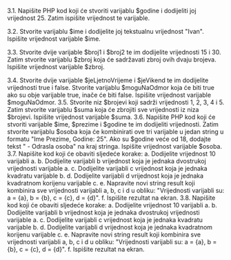 3.1.	Napišite PHP kod koji će stvoriti varijablu $godine i dodijeliti joj vrijednost 25. Zatim ispišite vrijednost te varijable.

3.2.	Stvorite varijablu $ime i dodijelite joj tekstualnu vrijednost "Ivan". Ispišite vrijednost varijable $ime.

3.3.	Stvorite dvije varijable $broj1 i $broj2 te im dodijelite vrijednosti 15 i 30. Zatim stvorite varijablu $zbroj koja će sadržavati zbroj ovih dvaju brojeva. Ispišite vrijednost varijable $zbroj.

3.4.	Stvorite dvije varijable $jeLjetnoVrijeme i $jeVikend te im dodijelite vrijednosti true i false. Stvorite varijablu $moguNaOdmor koja će biti true ako su obje varijable true, inače će biti false. Ispišite vrijednost varijable $moguNaOdmor.
3.5.	Stvorite niz $brojevi koji sadrži vrijednosti 1, 2, 3, 4 i 5. Zatim stvorite varijablu $suma koja će zbrojiti sve vrijednosti iz niza $brojevi. Ispišite vrijednost varijable $suma.
3.6.	Napišite PHP kod koji će stvoriti varijable $ime, $prezime i $godine te im dodijeliti vrijednosti. Zatim stvorite varijablu $osoba koja će kombinirati ove tri varijable u jedan string u formatu "Ime Prezime, Godine: 25". Ako su $godine veće od 18, dodajte tekst " - Odrasla osoba" na kraj stringa. Ispišite vrijednost varijable $osoba.
3.7.	Napišite kod koji će obaviti sljedeće korake:
  a.	Dodijelite vrijednost 10 varijabli a.
  b.	Dodijelite varijabli b vrijednost koja je jednaka dvostrukoj vrijednosti varijable a.
  c.	Dodijelite varijabli c vrijednost koja je jednaka kvadratu varijable b.
  d.	Dodijelite varijabli d vrijednost koja je jednaka kvadratnom korijenu varijable c.
  e.	Napravite novi string result koji kombinira sve vrijednosti varijabli a, b, c i d u obliku: "Vrijednosti varijabli su: a = {a}, b = {b}, c = {c}, d = {d}".
  f.	Ispišite rezultat na ekran. 
3.8.	Napišite kod koji će obaviti sljedeće korake:
  a.	Dodijelite vrijednost 10 varijabli a.
  b.	Dodijelite varijabli b vrijednost koja je jednaka dvostrukoj vrijednosti varijable a.
  c.	Dodijelite varijabli c vrijednost koja je jednaka kvadratu varijable b.
  d.	Dodijelite varijabli d vrijednost koja je jednaka kvadratnom korijenu varijable c.
  e.	Napravite novi string result koji kombinira sve vrijednosti varijabli a, b, c i d u obliku: "Vrijednosti varijabli su: a = {a}, b = {b}, c = {c}, d = {d}".
  f.	Ispišite rezultat na ekran.
